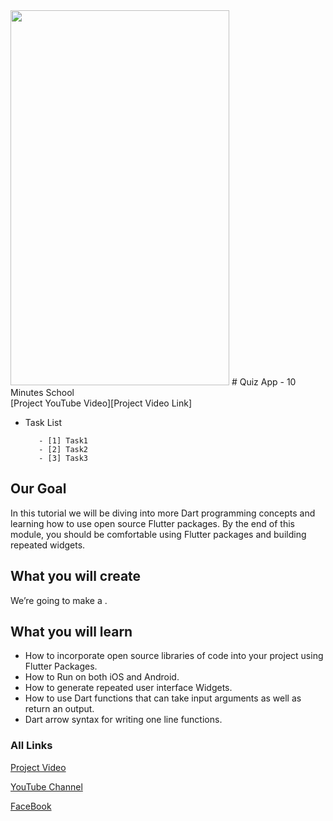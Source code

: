 
<img src="./quiz.gif" width="350" height="600">
# Quiz App - 10 Minutes School </br>
[Project YouTube Video][Project Video Link]

     
- Task List 
   ```
      - [1] Task1
      - [2] Task2
      - [3] Task3
   ```

## Our Goal

In this tutorial we will be diving into more Dart programming concepts and learning how to use open source Flutter packages. By the end of this module, you should be comfortable using Flutter packages and building repeated widgets.


## What you will create

We’re going to make a . 


## What you will learn

- How to incorporate open source libraries of code into your project using Flutter Packages.
- How to Run on both iOS and Android.
- How to generate repeated user interface Widgets.
- How to use Dart functions that can take input arguments as well as return an output.
- Dart arrow syntax for writing one line functions.


### All Links
[Project Video][Project Video Link]

[YouTube Channel][YouTube]

[FaceBook][Facebook]

<!-- all link is here  -->


[Project Video Link]:(https://www.youtube.com/@codermamun) 
[YouTube]: (https://www.youtube.com/@codermamun) 
[Facebook]: (https://www.facebook.com/neloy.mamun.1/)





     
